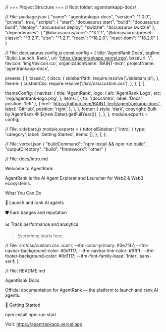// === Project Structure === // Root folder: agentrankapp-docs/

// File: package.json { "name": "agentrankapp-docs", "version": "1.0.0", "private": true, "scripts": { "start": "docusaurus start", "build": "docusaurus build", "deploy": "docusaurus deploy", "swizzle": "docusaurus swizzle" }, "dependencies": { "@docusaurus/core": "^3.2.1", "@docusaurus/preset-classic": "^3.2.1", "clsx": "^1.2.1", "react": "^18.2.0", "react-dom": "^18.2.0" } }

// File: docusaurus.config.js const config = { title: 'AgentRank Docs', tagline: 'Build. Launch. Rank.', url: 'https://agentrankapp.vercel.app', baseUrl: '/', favicon: 'img/favicon.ico', organizationName: 'BAINT-tech', projectName: 'agentrankapp-docs',

presets: [ [ 'classic', { docs: { sidebarPath: require.resolve('./sidebars.js'), }, theme: { customCss: require.resolve('./src/css/custom.css'), }, }, ], ],

themeConfig: { navbar: { title: 'AgentRank', logo: { alt: 'AgentRank Logo', src: 'img/agentrank-logo.png', }, items: [ { to: '/docs/intro', label: 'Docs', position: 'left' }, { href: 'https://github.com/BAINT-tech/agentrankapp-docs', label: 'GitHub', position: 'right', }, ], }, footer: { style: 'dark', copyright: Built by AgentRank © ${new Date().getFullYear()}, }, }, }; module.exports = config;

// File: sidebars.js module.exports = { tutorialSidebar: [ 'intro', { type: 'category', label: 'Getting Started', items: [], }, ], };

// File: vercel.json { "buildCommand": "npm install && npm run build", "outputDirectory": "build", "framework": "other" }

// File: docs/intro.md

Welcome to AgentRank

AgentRank is the AI Agent Explorer and Launcher for Web2 & Web3 ecosystems.

What You Can Do

🚀 Launch and rank AI agents

🛡️ Earn badges and reputation

📊 Track performance and analytics


> Everything starts here.



// File: src/css/custom.css :root { --ifm-color-primary: #0e7f47; --ifm-navbar-background-color: #0d1117; --ifm-navbar-link-color: #ffffff; --ifm-footer-background-color: #0d1117; --ifm-font-family-base: 'Inter', sans-serif; }

// File: README.md

AgentRank Docs

Official documentation for AgentRank — the platform to launch and rank AI agents.

🚀 Getting Started

npm install
npm run start

Visit: https://agentrankapp.vercel.app

